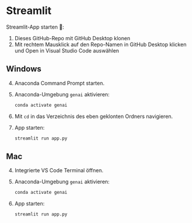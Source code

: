 # Streamlit

Streamlit-App starten 🚀:

1. Dieses GitHub-Repo mit GitHub Desktop klonen
2. Mit rechtem Mausklick auf den Repo-Namen in GitHub Desktop klicken und Open in Visual Studio Code auswählen


## Windows

4. Anaconda Command Prompt starten.
5. Anaconda-Umgebung `genai` aktivieren:

   ```bash
   conda activate genai
   ```

6. Mit `cd` in das Verzeichnis des eben geklonten Ordners navigieren.
7. App starten:

   ```bash
   streamlit run app.py
   ```

## Mac

4. Integrierte VS Code Terminal öffnen.
5. Anaconda-Umgebung `genai` aktivieren:

   ```bash
   conda activate genai
   ```

6. App starten:

   ```bash
   streamlit run app.py
   ```
